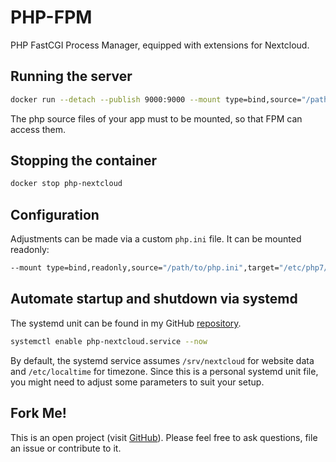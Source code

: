 # PHP-FPM
PHP FastCGI Process Manager, equipped with extensions for Nextcloud.

## Running the server
```bash
docker run --detach --publish 9000:9000 --mount type=bind,source="/path/to/app",target="/path/to/app" --name php-nextcloud hetsh/php-nextcloud
```
The php source files of your app must to be mounted, so that FPM can access them.

## Stopping the container
```bash
docker stop php-nextcloud
```

## Configuration
Adjustments can be made via a custom `php.ini` file. It can be mounted readonly:
```bash
--mount type=bind,readonly,source="/path/to/php.ini",target="/etc/php7/php.ini"
```

## Automate startup and shutdown via systemd
The systemd unit can be found in my GitHub [repository](https://github.com/Hetsh/docker-php-nextcloud).
```bash
systemctl enable php-nextcloud.service --now
```
By default, the systemd service assumes `/srv/nextcloud` for website data and `/etc/localtime` for timezone.
Since this is a personal systemd unit file, you might need to adjust some parameters to suit your setup.

## Fork Me!
This is an open project (visit [GitHub](https://github.com/Hetsh/docker-php-nextcloud)).
Please feel free to ask questions, file an issue or contribute to it.
